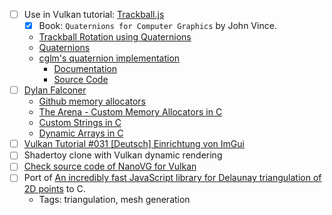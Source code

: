 - [ ] Use in Vulkan tutorial: [Trackball.js](https://github.com/rawify/Trackball.js)
  - [x] Book: `Quaternions for Computer Graphics` by John Vince.
  - [Trackball Rotation using Quaternions](https://www.xarg.org/2021/07/trackball-rotation-using-quaternions/)
  - [Quaternions](https://raw.org/book/algebra/quaternions/)
  - [cglm's quaternion implementation](https://github.com/recp/cglm)
    - [Documentation](https://cglm.readthedocs.io/en/latest/quat.html)
    - [Source Code](https://github.com/recp/cglm/blob/master/src/quat.c)
- [ ] [Dylan Falconer](https://substack.com/@falconerd)
  - [Github memory allocators](https://github.com/Falconerd/memory_allocators)
  - [The Arena - Custom Memory Allocators in C](https://bytesbeneath.com/p/the-arena-custom-memory-allocators?utm_source=profile&utm_medium=reader2)
  - [Custom Strings in C](https://bytesbeneath.com/p/custom-strings-in-c?utm_source=profile&utm_medium=reader2)
  - [Dynamic Arrays in C](https://bytesbeneath.com/p/dynamic-arrays-in-c?utm_source=profile&utm_medium=reader2)
- [ ] [Vulkan Tutorial #031 [Deutsch] Einrichtung von ImGui](https://www.youtube.com/watch?v=PmVAwbboAfI&list=PLStQc0GqppuXgs6do23v_HKRrR32gJMm3&index=32&pp=iAQB)
- [ ] Shadertoy clone with Vulkan dynamic rendering
- [ ] [Check source code of NanoVG for Vulkan](https://github.com/danilw/nanovg_vulkan)
- [ ] Port of [An incredibly fast JavaScript library for Delaunay triangulation of 2D points](https://github.com/mapbox/delaunator) to C.
  - Tags: triangulation, mesh generation
